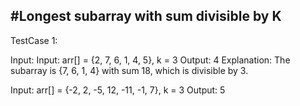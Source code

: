 #Longest subarray with sum divisible by K
------------------------------------------

TestCase 1:

Input:
Input: arr[] = {2, 7, 6, 1, 4, 5}, k = 3
Output: 4
Explanation: The subarray is {7, 6, 1, 4} with sum 18, which is divisible by 3.

Input: arr[] = {-2, 2, -5, 12, -11, -1, 7}, k = 3
Output: 5